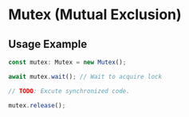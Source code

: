 # Mutex (Mutual Exclusion)

## Usage Example

```typescript
const mutex: Mutex = new Mutex();

await mutex.wait(); // Wait to acquire lock

// TODO: Excute synchronized code.

mutex.release();
```